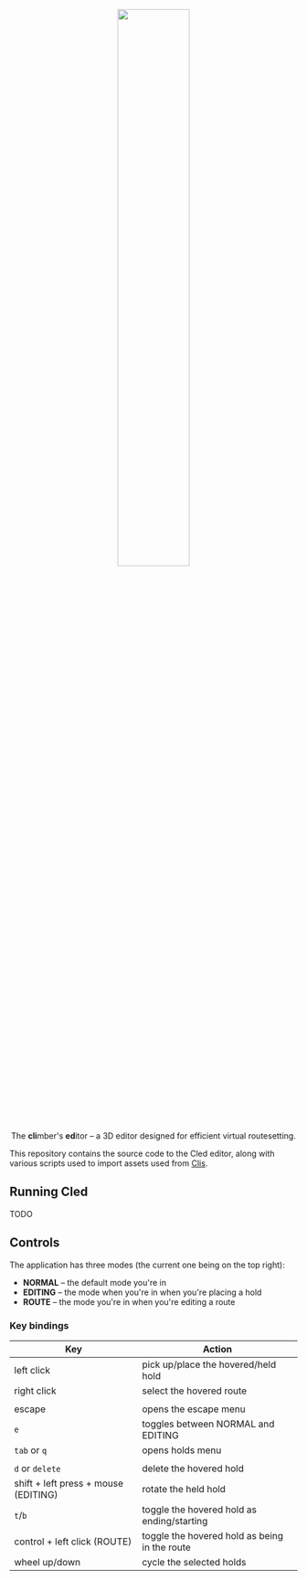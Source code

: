 <p align="center" width="100%">
<img width="50%" src="https://raw.githubusercontent.com/Climber-Apps/Cled/master/Assets/UI/Logo.svg">
</p>

<p align="center" width="100%">
The <strong>cli</strong>mber's <strong>ed</strong>itor – a 3D editor designed for efficient virtual routesetting.
</p>

This repository contains the source code to the Cled editor, along with various scripts used to import assets used from [Clis](github.com/climber-Apps/Clis).

## Running Cled
TODO

## Controls
The application has three modes (the current one being on the top right):

- **NORMAL** – the default mode you're in
- **EDITING** – the mode when you're in when you're placing a hold
- **ROUTE** – the mode you're in when you're editing a route

### Key bindings

| Key                                  | Action                                        |
| ---                                  | ---                                           |
| left click                           | pick up/place the hovered/held hold           |
| right click                          | select the hovered route                      |
|                                      |                                               |
| escape                               | opens the escape menu                         |
| `e`                                  | toggles between NORMAL and EDITING            |
| `tab` or `q`                         | opens holds menu                              |
|                                      |                                               |
| `d` or `delete`                      | delete the hovered hold                       |
| shift + left press + mouse (EDITING) | rotate the held hold                          |
| `t`/`b`                              | toggle the hovered hold as ending/starting    |
| control + left click (ROUTE)         | toggle the hovered hold as being in the route |
| wheel up/down                        | cycle the selected holds                      |

